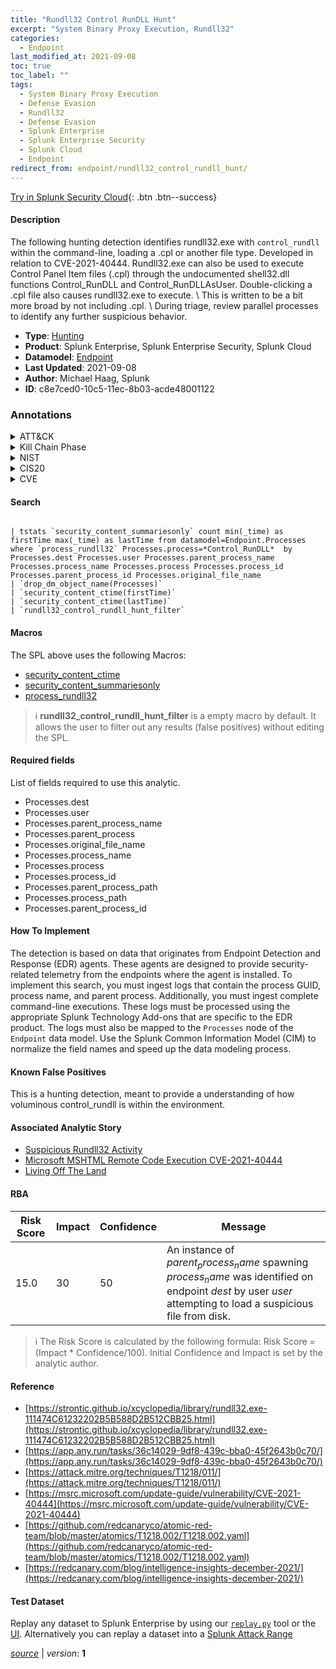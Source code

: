```yaml
---
title: "Rundll32 Control RunDLL Hunt"
excerpt: "System Binary Proxy Execution, Rundll32"
categories:
  - Endpoint
last_modified_at: 2021-09-08
toc: true
toc_label: ""
tags:
  - System Binary Proxy Execution
  - Defense Evasion
  - Rundll32
  - Defense Evasion
  - Splunk Enterprise
  - Splunk Enterprise Security
  - Splunk Cloud
  - Endpoint
redirect_from: endpoint/rundll32_control_rundll_hunt/
---
```




[Try in Splunk Security Cloud](https://www.splunk.com/en_us/cyber-security.html){: .btn .btn--success}

#### Description

The following hunting detection identifies rundll32.exe with `control_rundll` within the command-line, loading a .cpl or another file type. Developed in relation to CVE-2021-40444. Rundll32.exe can also be used to execute Control Panel Item files (.cpl) through the undocumented shell32.dll functions Control_RunDLL and Control_RunDLLAsUser. Double-clicking a .cpl file also causes rundll32.exe to execute. \ This is written to be a bit more broad by not including .cpl. \ During triage, review parallel processes to identify any further suspicious behavior.

- **Type**: [Hunting](https://github.com/splunk/security_content/wiki/Detection-Analytic-Types)
- **Product**: Splunk Enterprise, Splunk Enterprise Security, Splunk Cloud
- **Datamodel**: [Endpoint](https://docs.splunk.com/Documentation/CIM/latest/User/Endpoint)
- **Last Updated**: 2021-09-08
- **Author**: Michael Haag, Splunk
- **ID**: c8e7ced0-10c5-11ec-8b03-acde48001122

### Annotations
<details>
  <summary>ATT&CK</summary>

<div markdown="1">

#### [ATT&CK](https://attack.mitre.org/)

| ID          | Technique   | Tactic         |
| ----------- | ----------- |--------------- |
| [T1218](https://attack.mitre.org/techniques/T1218/) | System Binary Proxy Execution | Defense Evasion |

| [T1218.011](https://attack.mitre.org/techniques/T1218/011/) | Rundll32 | Defense Evasion |

</div>
</details>


<details>
  <summary>Kill Chain Phase</summary>

<div markdown="1">

* Exploitation


</div>
</details>


<details>
  <summary>NIST</summary>

<div markdown="1">

* DE.AE



</div>
</details>

<details>
  <summary>CIS20</summary>

<div markdown="1">

* CIS 10



</div>
</details>

<details>
  <summary>CVE</summary>

<div markdown="1">


</div>
</details>


#### Search

```

| tstats `security_content_summariesonly` count min(_time) as firstTime max(_time) as lastTime from datamodel=Endpoint.Processes where `process_rundll32` Processes.process=*Control_RunDLL*  by Processes.dest Processes.user Processes.parent_process_name Processes.process_name Processes.process Processes.process_id Processes.parent_process_id Processes.original_file_name 
| `drop_dm_object_name(Processes)` 
| `security_content_ctime(firstTime)` 
| `security_content_ctime(lastTime)` 
| `rundll32_control_rundll_hunt_filter`
```

#### Macros
The SPL above uses the following Macros:
* [security_content_ctime](https://github.com/splunk/security_content/blob/develop/macros/security_content_ctime.yml)
* [security_content_summariesonly](https://github.com/splunk/security_content/blob/develop/macros/security_content_summariesonly.yml)
* [process_rundll32](https://github.com/splunk/security_content/blob/develop/macros/process_rundll32.yml)

> :information_source:
> **rundll32_control_rundll_hunt_filter** is a empty macro by default. It allows the user to filter out any results (false positives) without editing the SPL.



#### Required fields
List of fields required to use this analytic.
* Processes.dest
* Processes.user
* Processes.parent_process_name
* Processes.parent_process
* Processes.original_file_name
* Processes.process_name
* Processes.process
* Processes.process_id
* Processes.parent_process_path
* Processes.process_path
* Processes.parent_process_id



#### How To Implement
The detection is based on data that originates from Endpoint Detection and Response (EDR) agents. These agents are designed to provide security-related telemetry from the endpoints where the agent is installed. To implement this search, you must ingest logs that contain the process GUID, process name, and parent process. Additionally, you must ingest complete command-line executions. These logs must be processed using the appropriate Splunk Technology Add-ons that are specific to the EDR product. The logs must also be mapped to the `Processes` node of the `Endpoint` data model. Use the Splunk Common Information Model (CIM) to normalize the field names and speed up the data modeling process.
#### Known False Positives
This is a hunting detection, meant to provide a understanding of how voluminous control_rundll is within the environment.

#### Associated Analytic Story
* [Suspicious Rundll32 Activity](/stories/suspicious_rundll32_activity)
* [Microsoft MSHTML Remote Code Execution CVE-2021-40444](/stories/microsoft_mshtml_remote_code_execution_cve-2021-40444)
* [Living Off The Land](/stories/living_off_the_land)




#### RBA

| Risk Score  | Impact      | Confidence   | Message      |
| ----------- | ----------- |--------------|--------------|
| 15.0 | 30 | 50 | An instance of $parent_process_name$ spawning $process_name$ was identified on endpoint $dest$ by user $user$ attempting to load a suspicious file from disk. |


> :information_source:
> The Risk Score is calculated by the following formula: Risk Score = (Impact * Confidence/100). Initial Confidence and Impact is set by the analytic author.


#### Reference

* [https://strontic.github.io/xcyclopedia/library/rundll32.exe-111474C61232202B5B588D2B512CBB25.html](https://strontic.github.io/xcyclopedia/library/rundll32.exe-111474C61232202B5B588D2B512CBB25.html)
* [https://app.any.run/tasks/36c14029-9df8-439c-bba0-45f2643b0c70/](https://app.any.run/tasks/36c14029-9df8-439c-bba0-45f2643b0c70/)
* [https://attack.mitre.org/techniques/T1218/011/](https://attack.mitre.org/techniques/T1218/011/)
* [https://msrc.microsoft.com/update-guide/vulnerability/CVE-2021-40444](https://msrc.microsoft.com/update-guide/vulnerability/CVE-2021-40444)
* [https://github.com/redcanaryco/atomic-red-team/blob/master/atomics/T1218.002/T1218.002.yaml](https://github.com/redcanaryco/atomic-red-team/blob/master/atomics/T1218.002/T1218.002.yaml)
* [https://redcanary.com/blog/intelligence-insights-december-2021/](https://redcanary.com/blog/intelligence-insights-december-2021/)



#### Test Dataset
Replay any dataset to Splunk Enterprise by using our [`replay.py`](https://github.com/splunk/attack_data#using-replaypy) tool or the [UI](https://github.com/splunk/attack_data#using-ui).
Alternatively you can replay a dataset into a [Splunk Attack Range](https://github.com/splunk/attack_range#replay-dumps-into-attack-range-splunk-server)




[*source*](https://github.com/splunk/security_content/tree/develop/detections/endpoint/rundll32_control_rundll_hunt.yml) \| *version*: **1**